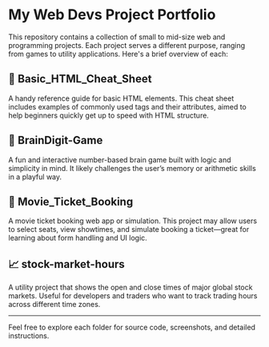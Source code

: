 # My Web Devs Project Portfolio

This repository contains a collection of small to mid-size web and programming projects. Each project serves a different purpose, ranging from games to utility applications. Here's a brief overview of each:

## 📄 Basic_HTML_Cheat_Sheet
A handy reference guide for basic HTML elements. This cheat sheet includes examples of commonly used tags and their attributes, aimed to help beginners quickly get up to speed with HTML structure.

## 🧠 BrainDigit-Game
A fun and interactive number-based brain game built with logic and simplicity in mind. It likely challenges the user’s memory or arithmetic skills in a playful way.

## 🎫 Movie_Ticket_Booking
A movie ticket booking web app or simulation. This project may allow users to select seats, view showtimes, and simulate booking a ticket—great for learning about form handling and UI logic.

## 📈 stock-market-hours
A utility project that shows the open and close times of major global stock markets. Useful for developers and traders who want to track trading hours across different time zones.

---

Feel free to explore each folder for source code, screenshots, and detailed instructions.

